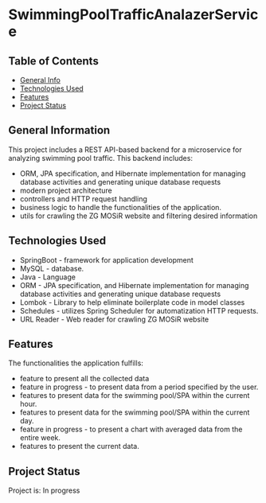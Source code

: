 # SwimmingPoolTrafficAnalazerService

## Table of Contents
* [General Info](#general-information)
* [Technologies Used](#technologies-used)
* [Features](#features)
* [Project Status](#project-status)



## General Information
This project includes a REST API-based backend for a microservice for analyzing swimming pool traffic.
This backend includes:
- ORM, JPA specification, and Hibernate implementation for managing database activities and generating unique database requests
- modern project architecture
- controllers and HTTP request handling
- business logic to handle the functionalities of the application.
- utils for crawling the ZG MOSiR website and filtering desired information


## Technologies Used
- SpringBoot - framework for application development 
- MySQL - database. 
- Java - Language
- ORM - JPA specification, and Hibernate implementation for managing database activities and generating unique database requests
- Lombok - Library to help eliminate boilerplate code in model classes
- Schedules - utilizes Spring Scheduler for automatization HTTP requests.
- URL Reader - Web reader for crawling ZG MOSiR website

## Features
The functionalities the application fulfills: 
- feature to present all the collected data
- feature in progress - to present data from a period specified by the user.
- features to present data for the swimming pool/SPA within the current hour.
- features to present data for the swimming pool/SPA within the current day.
- feature in progress - to present a chart with averaged data from the entire week.
- features to present the current data.

## Project Status
Project is: In progress

